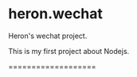 heron.wechat
============

Heron's wechat project.

This is my first project about Nodejs.

===================
